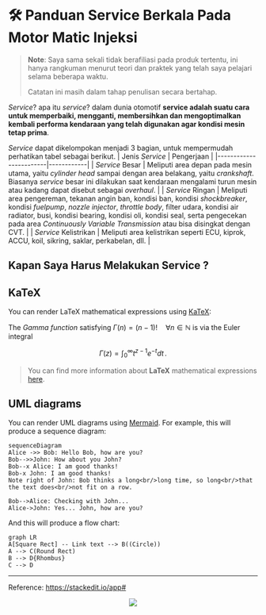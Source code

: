 # 🛠️ Panduan Service Berkala Pada Motor Matic Injeksi

> **Note**: Saya sama sekali tidak berafiliasi pada produk tertentu, ini hanya rangkuman menurut teori dan praktek yang telah saya pelajari selama beberapa waktu. 
>
> Catatan ini masih dalam tahap penulisan secara bertahap.

_Service_? apa itu _service_? dalam dunia otomotif **service adalah suatu cara untuk memperbaiki, mengganti, membersihkan dan mengoptimalkan kembali performa kendaraan yang telah digunakan agar kondisi mesin tetap prima**.

_Service_ dapat dikelompokan menjadi 3 bagian, untuk mempermudah perhatikan tabel sebagai berikut.
| Jenis _Service_        | Pengerjaan |
|------------------------|------------|
| _Service_ Besar        | Meliputi area depan pada mesin utama, yaitu _cylinder head_ sampai dengan area belakang, yaitu _crankshaft_. Biasanya _service_ besar ini dilakukan saat kendaraan mengalami turun mesin atau kadang dapat disebut sebagai _overhaul_. |
| _Service_ Ringan       | Meliputi area pengereman, tekanan angin ban, kondisi ban, kondisi _shockbreaker_, kondisi _fuelpump_, _nozzle injector_, _throttle body_, filter udara, kondisi air radiator, busi, kondisi bearing, kondisi oli, kondisi seal, serta pengecekan pada area _Continuously Variable Transmission_ atau bisa disingkat dengan CVT. |
| _Service_ Kelistrikan  | Meliputi area kelistrikan seperti ECU, kiprok, ACCU, koil, sikring, saklar, perkabelan, dll. |


## Kapan Saya Harus Melakukan Service ?

## KaTeX

You can render LaTeX mathematical expressions using [KaTeX](https://khan.github.io/KaTeX/):

The *Gamma function* satisfying $\Gamma(n) = (n-1)!\quad\forall n\in\mathbb N$ is via the Euler integral

$$
\Gamma(z) = \int_0^\infty t^{z-1}e^{-t}dt\,.
$$

> You can find more information about **LaTeX** mathematical expressions [here](http://meta.math.stackexchange.com/questions/5020/mathjax-basic-tutorial-and-quick-reference).


## UML diagrams

You can render UML diagrams using [Mermaid](https://mermaidjs.github.io/). For example, this will produce a sequence diagram:

```mermaid
sequenceDiagram
Alice ->> Bob: Hello Bob, how are you?
Bob-->>John: How about you John?
Bob--x Alice: I am good thanks!
Bob-x John: I am good thanks!
Note right of John: Bob thinks a long<br/>long time, so long<br/>that the text does<br/>not fit on a row.

Bob-->Alice: Checking with John...
Alice->John: Yes... John, how are you?
```

And this will produce a flow chart:

```mermaid
graph LR
A[Square Rect] -- Link text --> B((Circle))
A --> C(Round Rect)
B --> D{Rhombus}
C --> D
```

---

Reference: https://stackedit.io/app#


<p align="center"><img src="https://raw.githubusercontent.com/catppuccin/catppuccin/main/assets/footers/gray0_ctp_on_line.svg?sanitize=true" /></p>

